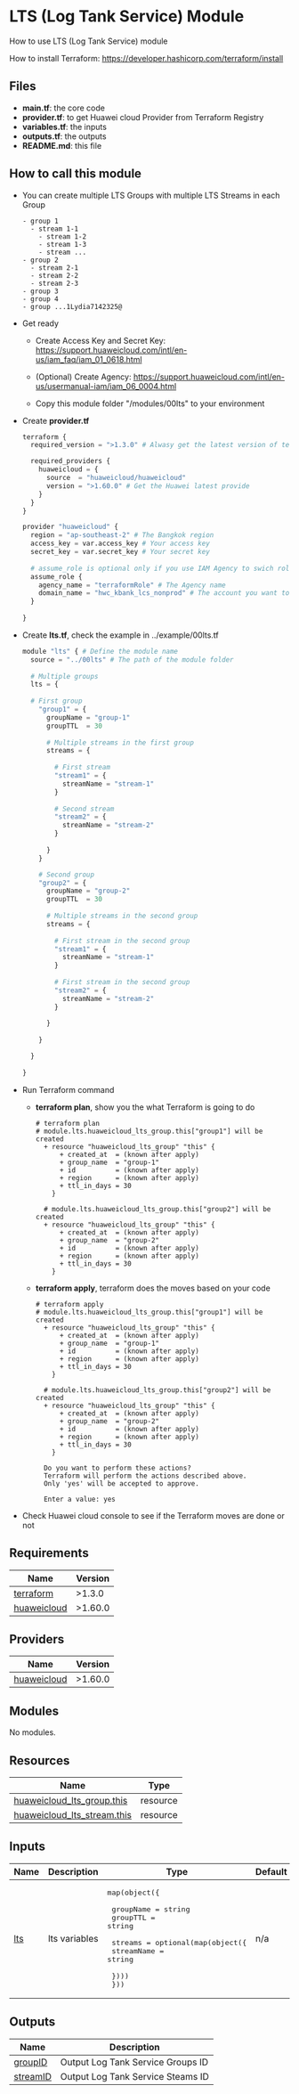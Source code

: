 # LTS (Log Tank Service) Module

How to use LTS (Log Tank Service) module

How to install Terraform: https://developer.hashicorp.com/terraform/install

## Files

- **main.tf**: the core code
- **provider.tf**: to get Huawei cloud Provider from Terraform Registry
- **variables.tf**: the inputs
- **outputs.tf**: the outputs
- **README.md**: this file

## How to call this module

- You can create multiple LTS Groups with multiple LTS Streams in each Group 

  ```
  - group 1
  	- stream 1-1
      - stream 1-2
      - stream 1-3
      - stream ...
  - group 2
  	- stream 2-1
  	- stream 2-2
  	- stream 2-3
  - group 3
  - group 4
  - group ...1Lydia7142325@
  ```



- Get ready

  - Create Access Key and Secret Key: https://support.huaweicloud.com/intl/en-us/iam_faq/iam_01_0618.html

  - (Optional) Create Agency: https://support.huaweicloud.com/intl/en-us/usermanual-iam/iam_06_0004.html 

  - Copy this module folder "/modules/00lts" to your environment

    

- Create **provider.tf**

  ```python
  terraform {
    required_version = ">1.3.0" # Alwasy get the latest version of terraform
  
    required_providers {
      huaweicloud = {
        source  = "huaweicloud/huaweicloud"
        version = ">1.60.0" # Get the Huawei latest provide
      }
    }
  }
  
  provider "huaweicloud" {
    region = "ap-southeast-2" # The Bangkok region
    access_key = var.access_key # Your access key
    secret_key = var.secret_key # Your secret key
      
    # assume_role is optional only if you use IAM Agency to swich role to other accounts
    assume_role {
      agency_name = "terraformRole" # The Agency name
      domain_name = "hwc_kbank_lcs_nonprod" # The account you want to access
    }
      
  }
  ```

  

- Create **lts.tf**, check the example in ../example/00lts.tf

  ```python
  module "lts" { # Define the module name
    source = "../00lts" # The path of the module folder
      
    # Multiple groups
    lts = {
        
  	# First group
      "group1" = { 		
        groupName = "group-1"
        groupTTL  = 30
          
        # Multiple streams in the first group
        streams = {  
            
          # First stream
          "stream1" = { 
            streamName = "stream-1"
          }
            
          # Second stream
          "stream2" = { 
            streamName = "stream-2"
          }
            
        }
      }
  
      # Second group
      "group2" = {
        groupName = "group-2"
        groupTTL  = 30
          
        # Multiple streams in the second group
        streams = {
            
          # First stream in the second group
          "stream1" = {
            streamName = "stream-1"
          }
            
          # First stream in the second group
          "stream2" = {
            streamName = "stream-2"
          }
            
        }
          
      }
  
    }
      
  }
  ```

  

- Run Terraform command

  - **terraform plan**, show you the what Terraform is going to do

    ```shell
    # terraform plan
    # module.lts.huaweicloud_lts_group.this["group1"] will be created
      + resource "huaweicloud_lts_group" "this" {
          + created_at  = (known after apply)
          + group_name  = "group-1"
          + id          = (known after apply)
          + region      = (known after apply)
          + ttl_in_days = 30
        }
    
      # module.lts.huaweicloud_lts_group.this["group2"] will be created
      + resource "huaweicloud_lts_group" "this" {
          + created_at  = (known after apply)
          + group_name  = "group-2"
          + id          = (known after apply)
          + region      = (known after apply)
          + ttl_in_days = 30
        }
    ```

  - **terraform apply**, terraform does the moves based on your code

    ```shell
    # terraform apply
    # module.lts.huaweicloud_lts_group.this["group1"] will be created
      + resource "huaweicloud_lts_group" "this" {
          + created_at  = (known after apply)
          + group_name  = "group-1"
          + id          = (known after apply)
          + region      = (known after apply)
          + ttl_in_days = 30
        }
    
      # module.lts.huaweicloud_lts_group.this["group2"] will be created
      + resource "huaweicloud_lts_group" "this" {
          + created_at  = (known after apply)
          + group_name  = "group-2"
          + id          = (known after apply)
          + region      = (known after apply)
          + ttl_in_days = 30
        }
        
      Do you want to perform these actions?
      Terraform will perform the actions described above.
      Only 'yes' will be accepted to approve.
    
      Enter a value: yes
    ```

- Check Huawei cloud console to see if the Terraform moves are done or not

## Requirements

| Name | Version |
|------|---------|
| <a name="requirement_terraform"></a> [terraform](#requirement\_terraform) | >1.3.0 |
| <a name="requirement_huaweicloud"></a> [huaweicloud](#requirement\_huaweicloud) | >1.60.0 |

## Providers

| Name | Version |
|------|---------|
| <a name="provider_huaweicloud"></a> [huaweicloud](#provider\_huaweicloud) | >1.60.0 |

## Modules

No modules.

## Resources

| Name | Type |
|------|------|
| [huaweicloud_lts_group.this](https://registry.terraform.io/providers/huaweicloud/huaweicloud/latest/docs/resources/lts_group) | resource |
| [huaweicloud_lts_stream.this](https://registry.terraform.io/providers/huaweicloud/huaweicloud/latest/docs/resources/lts_stream) | resource |

## Inputs

| Name | Description | Type | Default | Required |
|------|-------------|------|---------|:--------:|
| <a name="input_lts"></a> [lts](#input\_lts) | lts variables | <pre>map(object({<br><br>    groupName = string<br>    groupTTL = string<br><br>    streams = optional(map(object({<br>      streamName = string<br><br>    }))) <br>  }))</pre> | n/a | yes |

## Outputs

| Name | Description |
|------|-------------|
| <a name="output_groupID"></a> [groupID](#output\_groupID) | Output Log Tank Service Groups ID |
| <a name="output_streamID"></a> [streamID](#output\_streamID) | Output Log Tank Service Steams ID |
